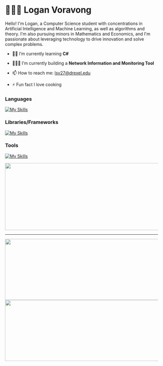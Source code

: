 ﻿# 🧑🏻‍💻 Logan Voravong

Hello! I'm Logan, a Computer Science student with concentrations in Artificial Intelligence and Machine Learning, as well as algorithms and theory. I'm also pursuing minors in Mathematics and Economics, and I'm passionate about leveraging technology to drive innovation and solve complex problems.

* 👨‍💻 I’m currently learning **C#**

[//]: # (* 👷🏼‍♂️ I’m currently building a **Sports Analysis Mobile App**)
* 👷🏼‍♂️ I’m currently building a **Network Information and Monitoring Tool**

* 📫 How to reach me: lsv27@drexel.edu
 
* ⚡ Fun fact I love cooking 
 

### Languages
 
[![My Skills](https://skillicons.dev/icons?i=html,css,js,python)](https://skillicons.dev)

### Libraries/Frameworks

[![My Skills](https://skillicons.dev/icons?i=react,express,spring,sklearn)](https://skillicons.dev)

### Tools

[![My Skills](https://skillicons.dev/icons?i=mongodb,postgresql)](https://skillicons.dev)
  

<p align="center">
  <img width="800" height="220" src="https://streak-stats.demolab.com?user=Verlias&theme=radical&hide_border=true&border_radius=5&card_width=800">
</p>


---  


<p align="center">
  <img width="600" height="200" src="https://github-readme-stats.vercel.app/api?username=verlias&show_icons=true&theme=radical">
    <img width="600" height="200" src="https://github-readme-stats.vercel.app/api/top-langs/?username=verlias&layout=compact&theme=radical">



</p>
  
 

 
  
